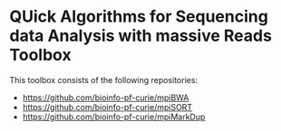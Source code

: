 # QUick Algorithms for Sequencing data Analysis with massive Reads Toolbox

This toolbox consists of the following repositories:

* https://github.com/bioinfo-pf-curie/mpiBWA
* https://github.com/bioinfo-pf-curie/mpiSORT
* https://github.com/bioinfo-pf-curie/mpiMarkDup
